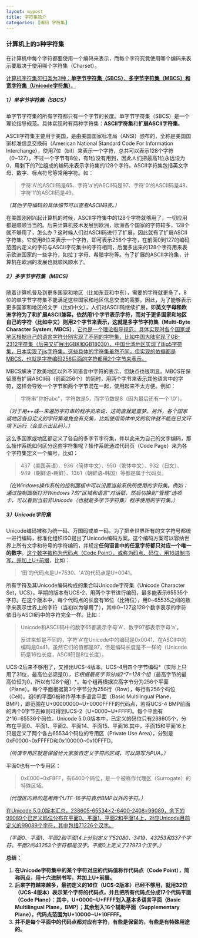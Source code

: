 ```yaml
---
layout: mypost
title: 字符集简介
categories: [编码 字符集]
---
```


### 计算机上的3种字符集

在计算机中每个字符都要使用一个编码来表示，而每个字符究竟使用哪个编码来表示要取决于使用哪个字符集（Charset）。

<u>计算机字符集可归类为3种：**单字节字符集（SBCS）**、**多字节字符集（MBCS）**和**宽字符集（Unicode字符集）**。</u>

##### 1）单字节字符集（SBCS）

单字节字符集的所有字符都只有一个字节的长度。单字节字符集（SBCS）是一个理论指导规范。具体实现时有两种字符集：**ASCII字符集**和**扩展ASCII字符集**。

ASCII字符集主要用于美国，是由美国国家标准局（ANSI）颁布的，全称是美国国家标准信息交换码（American National Standard Code For Information Interchange），使用7位（bit）来表示一个字符，总共可以表示128个字符（0~127），不过一个字节有8位，有1位没有用到，因此人们把最高1位永远设为0，用剩下的7位组成的编码来表示字符集的128个字符。ASCII字符集包括英文字母、数字、标点符号等常用字符。如：

> 字符'A'的ASCII码是65、字符'a'的ASCII码是97、字符'0'的ASCII码是48、字符'1'的ASCII码是49。

*（其他字符编码的具体细节可以查看ASCII码表。）*

在美国刚刚兴起计算机的时候，ASCII字符集中的128个字符就够用了，一切应用都是顺顺当当的。后来计算机技术发展到欧洲，欧洲各个国家的字符较多，128个就不够用了，怎么办？这时候人们对ASCII码进行了扩展，因此就有了扩展ASCII字符集。它使用8位来表示一个字符，即可表示256个字符，在前面0到127的编码范围内定义的字符与ASCII字符集中的字符相同，后面多出来的128个字符用来表示欧洲国家的一些字符，如拉丁字母、希腊字符等。有了扩展的ASCII字符集，计算机在欧洲的发展也就顺风顺水了。

##### 2）多字节字符集（MBCS)

随着计算机普及到更多国家和地区（比如东亚和中东），需要的字符就更多了，8位的单字节字符集不能满足这些国家和地区信息交流的需要。因此，为了能够表示更多国家和地区的文字（比如中文），人们对ASCII码继续扩展，即**英文字母和欧洲字符为了和扩展ASCII兼容，依然用1个字节表示字符，而对于更多国家和地区自己的字符（比如中文）则用2个字节来表示，这就是多字节字符集（Multi-Byte Character System, MBCS）**，<u>它也是一个理论指导规范，具体实现时各个国家或地区根据自己的语言字符分别实现了不同的字符集，比如中国大陆实现了GB-2312字符集（后来又扩展出GBK和GB18030）、中国台湾地区实现了Big5字符集，日本实现了jjs字符集。这些具体的字符集虽然不同，但实现的依据都是MBCS，也就是字符编码256后面的字符都用2个字节来表示。</u>

MBCS解决了欧美地区以外不同语言中字符的表示，但缺点也很明显。MBCS在保留原有扩展ASCII码（前面256个）的同时，用两个字节来表示其他语言中的字符，这样会导致一个字节和两个字节混在一起，使用起来不太方便。例如：

> 字符串"你好abc"，字符数是5，而字节数是8（因为最后还有一个'\0'）。

*（对于用++或--来遍历字符串的程序员来说，这简直就是噩梦。另外，各个国家或地区各自定义的字符集难免会有交集，比如使用简体中文的软件就不能在日文环境下运行（会显示出乱码）。）*

这么多国家或地区都定义了各自的多字节字符集，并以此来为自己的文字编码，那么操作系统如何区分这些字符集呢？操作系统通过代码页（Code Page）来为各个字符集定义一个编号，比如：

> 437（美国英语）、936（简体中文）、950（繁体中文）、932（日文）、949（朝鲜语-朝鲜）、1361（朝鲜语-韩国）等都是属于代码页。

*（在Windows操作系统的控制面板中可以设置当前系统所使用的字符集。例如：通过控制面板打开Windows 7的“区域和语言”对话框，然后切换到“管理”选项卡，可以看到当前非Unicode（也就是多字节字符集）程序使用的字符集。）*

##### 3）Unicode字符集

Unicode编码被称为统一码、万国码或单一码。为了把全世界所有的文字符号都统一进行编码，标准化组织ISO提出了Unicode编码方案。这个编码方案可以容纳世界上所有文字和符号的字符编码，并规定**任何语言中的任意字符都只对应一个唯一的数字**。<u>这个数字被称为代码点（Code Point），或称为码点、码位，用16进制书写，并加上U+前缀</u>，比如：

> ‘田’的代码点是U+7530、'A'的代码点是U+0041。

所有字符及其Unicode编码构成的集合叫Unicode字符集（Unicode Character Set，UCS）。早期的版本有UCS-2，用两个字节进行编码，最多能表示65535个字符。在这个版本中，每个代码点的长度有16位（比特位），用0~65535之间的数字来表示世界上的字符（当初以为够用了），其中0~127这128个数字表示的字符依旧与ASCII码中的字符完全一样。比如：

> Unicode和ASCII码中的数字65都表示字母'A'、数字97都表示字母'a'。
>
> 反过来却是不同的，字符'A'在Unicode中的编码是0x0041、在ASCII中的编码是0x41，虽然它们的值都是97，但是编码长度是不一样的（Unicode码是16位长度，ASCII码是8位长度）。

UCS-2后来不够用了，又推出UCS-4版本，UCS-4用四个字节编码*（实际上只用了31位，最高位必须是0）*，它根据最高字节分成2^7=128个组*（最高字节的最高位恒为0，所以有128个组）*。每个组再根据次高字节分为256个平面（Plane）。每个平面根据第3个字节分为256行（Row），每行有256个码位（Cell）。组0的平面0被称作基本多语言平面（Basic Multilingual Plane，BMP），即范围在U+00000000~U+0000FFFF的代码点，若将UCS-4 BMP前面的两个0字节去掉则可得到UCS-2（U+0000~U+FFFF)。每个平面有2^16=65536个码位。Unicode 5.0.0版本中，已定义的码位只有238605个，分布在平面0、平面1、平面2、平面14、平面15、平面16.其中，平面15和平面16上只是定义了两个各占65534个码位的专用区（Private Use Area），分别是0xF0000~0xFFFFD和0x100000~0x10FFFD。

*（所谓专用区就是保留给大家放自定义字符的区域，可以简写为PUA。）*

平面0也有一个专用区：

> 0xE000~0xF8FF，有6400个码位，是一个被称作代理区（Surrogate）的特殊区域。

*（代理区的目的是用两个UTF-16字符表示BMP以外的字符。）*

<u>在Unicode 5.0.0版本汇总，238605-65534×2-6400-2408=99089，余下的99089个已定义码位分布在平面0、平面1、平面2和平面14上，对应Unicode目前定义的99089个字符，其中包括71226个汉字。</u>

*（平面0、平面1、平面2和平面14上分别定义了52080、3419、43253和337个字符。平面2的43253个字符都是汉字。平面0上定义了27973个汉字。）*

**总结：**

1. **在Unicode字符集中的某个字符对应的代码值称作代码点（Code Point），简称码点，用十六进制书写，并加上U+前缀。**
2. **后来字符越来越多，最初定义的16位（UCS-2版本）已经不够用，就用32位（UCS-4版本）表示某个字符的代码点，并且把所有代码点分成17个代码平面（Code Plane）：其中，U+0000~U+FFFF划入基本多语言平面（Basic Multilingual Plane，BMP）；其余划入16个辅助平面（Supplementary Plane），代码点范围为U+10000~U+10FFFF。**
3. **并不是每个平面中的代码点都对应有字符，有些是保留的，有些是有特殊用途的。**
